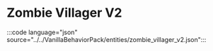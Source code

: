 # Zombie Villager V2

:::code language="json" source="../../VanillaBehaviorPack/entities/zombie_villager_v2.json":::